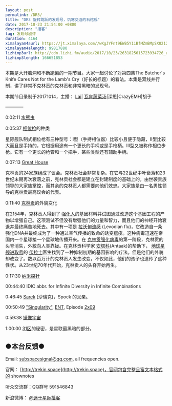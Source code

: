 ```yaml
---
layout: post
permalink: /DR3/
title: "DR3 旋转跳跃的发现号，饥寒交迫的石棺舰"
date: 2017-10-23 21:54:00 +0800
description: "播客"
tag: 发现号剧评
duration: 4164
ximalayam4aurl: https://jt.ximalaya.com//wKgJYFnt9EWB5Y1iBfMZmBMpSX8212.mp3.m4a?channel=rss&amp;album_id=3135361&amp;track_id=55534043&amp;uid=6418191&amp;jt=https://audio.xmcdn.com/group34/M07/69/9B/wKgJYFnt9EWB5Y1iBfMZmBMpSX8212.mp3
ximalayam4alength: 99817880
lizhimp3url: http://cdn.lizhi.fm/audio/2017/10/23/2631825615723934726_ud.mp3
lizhimp3length: 166651853
---   
```


本期是大开脑洞和不断跑偏的一期节目。大家一起讨论了对第四集The Butcher&#39;s Knife Cares Not for the Lamb&#39;s Cry（好长的标题）的看法。本集是双线并行制，讲了非常不克林贡的克林贡和非常黑暗的发现号。

本期节目录制于20171014，主播： [Lai](http://weibo.com/daishengniao)\| [瓦肯蔬菜汤](http://weibo.com/u/5013547255)\|深思\|CrazyEMH\|胡子

————

0:02:11 [水熊虫](https://zh.wikipedia.org/wiki/%E7%BC%93%E6%AD%A5%E5%8A%A8%E7%89%A9%E9%97%A8)

0:05:37 [相位枪](onenote:#SR3%20%E6%97%8B%E8%BD%AC%E8%B7%B3%E8%B7%83%E7%9A%84%E5%8F%91%E7%8E%B0%E5%8F%B7%EF%BC%8C%E9%A5%A5%E5%AF%92%E4%BA%A4%E8%BF%AB%E7%9A%84%E7%9F%B3%E6%A3%BA%E8%88%B0&amp;section-id=%7BA1567A96-4032-41C7-AC4D-FAF3AAC200B5%7D&amp;page-id=%7B48F202DC-EF26-D048-9855-4E1689289FD7%7D&amp;object-id=%7B1EA48B4D-8BC4-FE08-19ED-4DBA9BEEE333%7D&amp;B&amp;base-path=https://d.docs.live.net/15ca07c11673502a/%E6%96%87%E6%A1%A3/%E8%AF%9D%E9%A2%98%E7%82%B9%E5%AD%90%E5%85%B1%E4%BA%AB50/Pages.one)的种类

星际舰队制式相位枪有三种型号：Ⅰ型（手持相位器）比较小且便于隐藏，Ⅱ型比较大而且是手持的，它根据用途有一个更长的手柄或是手枪柄。Ⅲ型又被称作相位步枪。它有一个更长的枪管和一个把手，某些类型还有辅助手柄。

0:07:13 [Great House](http://memory-alpha.wikia.com/wiki/Great_House)

克林贡的24家族组成了议会。克林贡社会非常复杂。在它与22世纪中叶衰落和23世纪末期再次衰落之前，克林贡社会都是建立在封建制度的基础上的，由世袭贵族领导的大家族掌控，而其余的克林贡人都需要向他们效忠。大家族是由一名男性领导的克林贡最高议会的代表。

0:11:40   [克林贡](http://zh.memory-alpha.wikia.com/wiki/%E5%85%8B%E6%9E%97%E8%B4%A1%E4%BA%BA)的外貌变化

在2154年，克林贡人得到了 [强化人](http://zh.memory-alpha.wikia.com/wiki/%E5%BC%BA%E5%8C%96%E4%BA%BA?redlink=1&amp;action=edit&amp;flow=create-page-article-redlink)的基因材料并试图通过改造这个基因工程的产物以增强自己。这项测试不但没有增强他们的力量和智力，而且他们的神经开始衰退并最终痛苦地死去。其中有一项是 [拉沃甸流感](http://zh.memory-alpha.wikia.com/wiki/%E6%8B%89%E6%B2%83%E7%94%B8%E6%B5%81%E6%84%9F?redlink=1&amp;action=edit&amp;flow=create-page-article-redlink) (Levodian flu)，它改造自一条强化DNA并最终成为了一种通过空气传播的致命的诱变瘟疫。这种病毒迅速在帝国内一个星球接一个星球地传播开来。在 [克林贡强化病毒](http://zh.memory-alpha.wikia.com/wiki/%E5%85%8B%E6%9E%97%E8%B4%A1%E5%BC%BA%E5%8C%96%E7%97%85%E6%AF%92?redlink=1&amp;veaction=edit&amp;flow=create-page-article-redlink)的第一阶段，克林贡的头脊消失，外貌向人类靠拢。在克林贡科学家 [安塔科](http://zh.memory-alpha.wikia.com/wiki/%E5%AE%89%E5%A1%94%E7%A7%91?redlink=1&amp;veaction=edit&amp;flow=create-page-article-redlink)(Antaak)的帮助下， [地球星舰进取号](http://zh.memory-alpha.wikia.com/wiki/%E5%9C%B0%E7%90%83%E6%98%9F%E8%88%B0%E8%BF%9B%E5%8F%96%E5%8F%B7)的 [伏拉士](http://zh.memory-alpha.wikia.com/wiki/%E4%BC%8F%E6%8B%89%E5%A3%AB?redlink=1&amp;action=edit&amp;flow=create-page-article-redlink)医生找到了一种抑制初期的基因影响的疗法。但是他们的外貌却改变了。数以百万计的克林贡人发生改变，不仅如此，他们的孩子也遗传了这种性状。从23世纪70年代开始，克林贡人的头脊开始再生。

0:17:30   [纳米探针](http://zh.memory-alpha.wikia.com/wiki/%E7%BA%B3%E7%B1%B3%E6%8E%A2%E9%92%88)

00:44:40 IDIC abbr. for Infinite Diversity in Infinite Combinations

0:46:45 [Sarek](http://memory-alpha.wikia.com/wiki/Sarek) (沙瑞克)，Spock 的父亲。

00:50:49 [&quot;Singularity&quot;](http://memory-alpha.wikia.com/wiki/Singularity_(episode)), [ENT](http://memory-alpha.wikia.com/wiki/ENT), Episode [2x09](http://memory-alpha.wikia.com/wiki/ENT_Season_2)

0:59:38 [镜像宇宙](http://zh.memory-alpha.wikia.com/wiki/%E9%95%9C%E5%83%8F%E5%AE%87%E5%AE%99)

1:00:00   [31区](http://memory-alpha.wikia.com/wiki/Section_31)的秘密，是星联最黑暗的部分。

## ●本台反馈●

Email: [subspacesignal@qq.com](mailto:subspacesignal@qq.com), all frequencies open.

官网： [http://trekin.space](http://trekin.space)，官网包含完整且富文本格式的 shownotes

听众交流群：QQ群号 591546843

新浪微博： [@迷于星际播客](http://weibo.com/lostinst)
